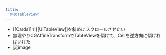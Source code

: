 ```yaml
---
title:
 '斜めTableView'
---
```


- [[Cards]]で[[UITableView]]を斜めにスクロールさせたい
- 無理やりCGAffineTransformでTableViewを傾けて、Cellを逆方向に傾ければいけた
- ![image](https://gyazo.com/dd8a47b9ced2b28d1cfdfa764459ee0d/thumb/1000)
